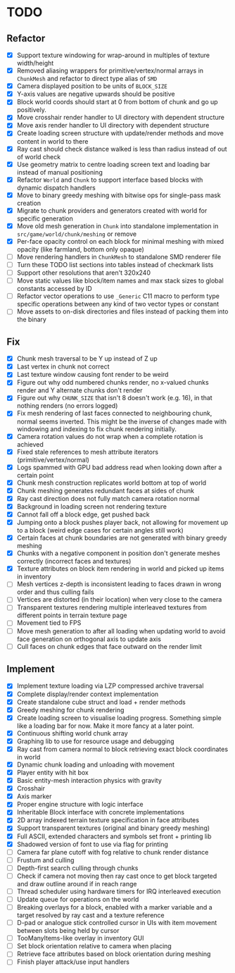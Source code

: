 # TODO

## Refactor

* [x] Support texture windowing for wrap-around in multiples of texture width/height
* [x] Removed aliasing wrappers for primitive/vertex/normal arrays in `ChunkMesh` and refactor to direct type alias of `SMD`
* [x] Camera displayed position to be units of `BLOCK_SIZE`
* [x] Y-axis values are negative upwards should be positive
* [x] Block world coords should start at 0 from bottom of chunk and go up positively.
* [x] Move crosshair render handler to UI directory with dependent structure
* [x] Move axis render handler to UI directory with dependent structure
* [x] Create loading screen structure with update/render methods and move content in world to there
* [x] Ray cast should check distance walked is less than radius instead of out of world check
* [x] Use geometry matrix to centre loading screen text and loading bar instead of manual positioning
* [x] Refactor `World` and `Chunk` to support interface based blocks with dynamic dispatch handlers
* [x] Move to binary greedy meshing with bitwise ops for single-pass mask creation
* [x] Migrate to chunk providers and generators created with world for specific generation
* [x] Move old mesh generation in `Chunk` into standalone implementation in `src/game/world/chunk/meshing` or remove
* [x] Per-face opacity control on each block for minimal meshing with mixed opacity (like farmland, bottom only opaque)
* [ ] Move rendering handlers in `ChunkMesh` to standalone SMD renderer file
* [ ] Turn these TODO list sections into tables instead of checkmark lists 
* [ ] Support other resolutions that aren't 320x240
* [ ] Move static values like block/item names and max stack sizes to global constants accessed by ID
* [ ] Refactor vector operations to use `_Generic` C11 macro to perform type specific operations between any kind of two vector types or constant
* [ ] Move assets to on-disk directories and files instead of packing them into the binary

## Fix

* [x] Chunk mesh traversal to be Y up instead of Z up
* [x] Last vertex in chunk not correct
* [x] Last texture window causing font render to be weird
* [x] Figure out why odd numbered chunks render, no x-valued chunks render and Y alternate chunks don't render
* [x] Figure out why `CHUNK_SIZE` that isn't 8 doesn't work (e.g. 16), in that nothing renders (no errors logged)
* [x] Fix mesh rendering of last faces connected to neighbouring chunk, normal seems inverted.  This might be the inverse of changes made with windowing and indexing to fix chunk rendering initially.
* [x] Camera rotation values do not wrap when a complete rotation is achieved
* [x] Fixed stale references to mesh attribute iterators (primitive/vertex/normal)
* [x] Logs spammed with GPU bad address read when looking down after a certain point
* [x] Chunk mesh construction replicates world bottom at top of world 
* [x] Chunk meshing generates redundant faces at sides of chunk
* [x] Ray cast direction does not fully match camera rotation normal
* [x] Background in loading screen not rendering texture
* [x] Cannot fall off a block edge, get pushed back
* [x] Jumping onto a block pushes player back, not allowing for movement up to a block (weird edge cases for certain angles still work)
* [x] Certain faces at chunk boundaries are not generated with binary greedy meshing
* [x] Chunks with a negative component in position don't generate meshes correctly (incorrect faces and textures)
* [x] Texture attributes on block item rendering in world and picked up items in inventory
* [ ] Mesh vertices z-depth is inconsistent leading to faces drawn in wrong order and thus culling fails
* [ ] Vertices are distorted (in their location) when very close to the camera
* [ ] Transparent textures rendering multiple interleaved textures from different points in terrain texture page
* [ ] Movement tied to FPS
* [ ] Move mesh generation to after all loading when updating world to avoid face generation on orthogonal axis to update axis
* [ ] Cull faces on chunk edges that face outward on the render limit

## Implement

* [x] Implement texture loading via LZP compressed archive traversal
* [x] Complete display/render context implementation
* [x] Create standalone cube struct and load + render methods
* [x] Greedy meshing for chunk rendering
* [x] Create loading screen to visualise loading progress. Something simple like a loading bar for now. Make it more fancy at a later point.
* [x] Continuous shifting world chunk array
* [x] Graphing lib to use for resource usage and debugging
* [x] Ray cast from camera normal to block retrieving exact block coordinates in world
* [x] Dynamic chunk loading and unloading with movement
* [x] Player entity with hit box
* [x] Basic entity-mesh interaction physics with gravity
* [x] Crosshair
* [x] Axis marker
* [x] Proper engine structure with logic interface
* [x] Inheritable Block interface with concrete implementations
* [x] 2D array indexed terrain texture specification in face attributes
* [x] Support transparent textures (original and binary greedy meshing)
* [x] Full ASCII, extended characters and symbols set front + printing lib
* [x] Shadowed version of font to use via flag for printing
* [ ] Camera far plane cutoff with fog relative to chunk render distance
* [ ] Frustum and culling
* [ ] Depth-first search culling through chunks
* [ ] Check if camera not moving then ray cast once to get block targeted and draw outline around if in reach range
* [ ] Thread scheduler using hardware timers for IRQ interleaved execution
* [ ] Update queue for operations on the world
* [ ] Breaking overlays for a block, enabled with a marker variable and a target resolved by ray cast and a texture reference
* [ ] D-pad or analogue stick controlled cursor in UIs with item movement between slots being held by cursor
* [ ] TooManyItems-like overlay in inventory GUI
* [ ] Set block orientation relative to camera when placing
* [ ] Retrieve face attributes based on block orientation during meshing
* [ ] Finish player attack/use input handlers
